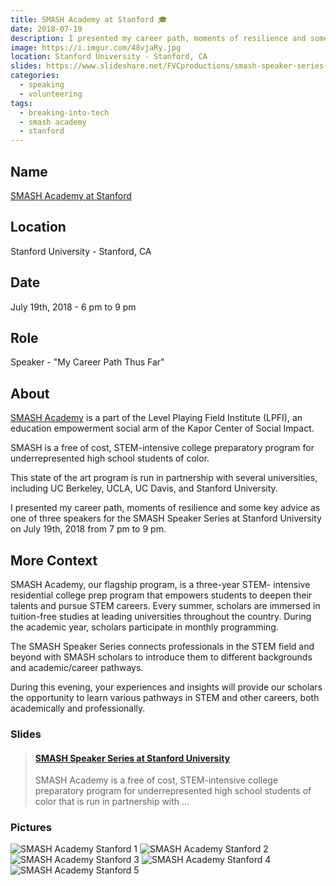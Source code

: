 ```yaml
---
title: SMASH Academy at Stanford 🎓
date: 2018-07-19
description: I presented my career path, moments of resilience and some key advice as one of three speakers for the SMASH Speaker Series at Stanford University.
image: https://i.imgur.com/48vjaRy.jpg
location: Stanford University - Stanford, CA
slides: https://www.slideshare.net/FVCproductions/smash-speaker-series-at-stanford-university-july-2018
categories:
  - speaking
  - volunteering
tags:
  - breaking-into-tech
  - smash academy
  - stanford
---
```


## Name

[SMASH Academy at Stanford](https://engineering.stanford.edu/students-academics/engineering-diversity-programs/pre-college-programs/smash-academy-stanford)

## Location

Stanford University - Stanford, CA

## Date

July 19th, 2018 - 6 pm to 9 pm

## Role

Speaker - "My Career Path Thus Far"

## About

[SMASH Academy](https://www.smash.org/programs/smash-academy/) is a part of the Level Playing Field Institute (LPFI), an education empowerment social arm of the Kapor Center of Social Impact.

SMASH is a free of cost, STEM-intensive college preparatory program for underrepresented high school students of color.

This state of the art program is run in partnership with several universities, including UC Berkeley, UCLA, UC Davis, and Stanford University.

I presented my career path, moments of resilience and some key advice as one of three speakers for the SMASH Speaker Series at Stanford University on July 19th, 2018 from 7 pm to 9 pm.

## More Context


SMASH Academy, our flagship program, is a three-year STEM- intensive residential college prep program that empowers students to deepen their talents and pursue STEM careers. Every summer, scholars are immersed in tuition-free studies at leading universities throughout the country. During the academic year, scholars participate in monthly programming.

The SMASH Speaker Series connects professionals in the STEM field and beyond with SMASH scholars to introduce them to different backgrounds and academic/career pathways.

During this evening, your experiences and insights will provide our scholars the opportunity to learn various pathways in STEM and other careers, both academically and professionally.

### Slides

<blockquote class="embedly-card" data-card-controls="0"><h4><a href="https://www.slideshare.net/FVCproductions/smash-speaker-series-at-stanford-university-july-2018">SMASH Speaker Series at Stanford University</a></h4><p>SMASH Academy is a free of cost, STEM-intensive college preparatory program for underrepresented high school students of color that is run in partnership with ...</p></blockquote>
<script async src="//cdn.embedly.com/widgets/platform.js" charset="UTF-8"></script>

### Pictures

![SMASH Academy Stanford 1](https://i.imgur.com/48vjaRy.jpg)
![SMASH Academy Stanford 2](https://i.imgur.com/Ym5YJ9o.jpg)
![SMASH Academy Stanford 3](https://i.imgur.com/28VWe7h.jpg)
![SMASH Academy Stanford 4](https://i.imgur.com/bhs9bSA.jpg)
![SMASH Academy Stanford 5](https://i.imgur.com/5xJpE21.jpg)
